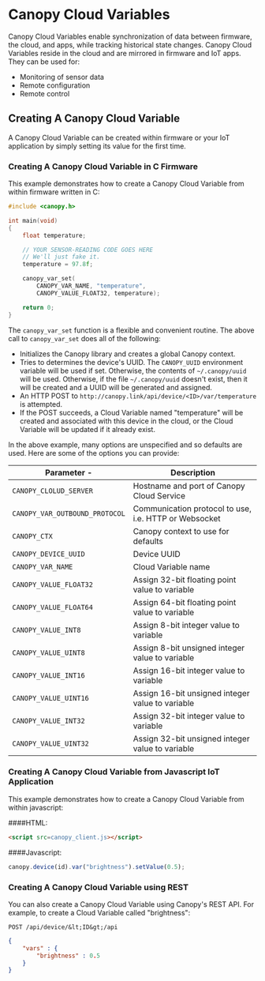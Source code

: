 Canopy Cloud Variables
===============================================================================

Canopy Cloud Variables enable synchronization of data between firmware, the
cloud, and apps, while tracking historical state changes.  Canopy Cloud
Variables reside in the cloud and are mirrored in firmware and IoT apps.
They can be used for:

 - Monitoring of sensor data
 - Remote configuration
 - Remote control


Creating A Canopy Cloud Variable
-------------------------------------------------------------------------------
A Canopy Cloud Variable can be created within firmware or your IoT application
by simply setting its value for the first time.

### Creating A Canopy Cloud Variable in C Firmware

This example demonstrates how to create a Canopy Cloud Variable from within
firmware written in C:

```c
#include <canopy.h>

int main(void)
{
    float temperature;

    // YOUR SENSOR-READING CODE GOES HERE
    // We'll just fake it.
    temperature = 97.8f;

    canopy_var_set(
        CANOPY_VAR_NAME, "temperature", 
        CANOPY_VALUE_FLOAT32, temperature);

    return 0;
}
```

The `canopy_var_set` function is a flexible and convenient routine.  The above
call to `canopy_var_set` does all of the following:

  - Initializes the Canopy library and creates a global Canopy context.
  - Tries to determines the device's UUID.  The `CANOPY_UUID` environment
    variable will be used if set.   Otherwise, the contents of `~/.canopy/uuid`
    will be used.  Otherwise, if the file `~/.canopy/uuid` doesn't exist, then
    it will be created and a UUID will be generated and assigned.
  - An HTTP POST to `http://canopy.link/api/device/<ID>/var/temperature` is
    attempted.
  - If the POST succeeds, a Cloud Variable named "temperature" will be created
    and associated with this device in the cloud, or the Cloud Variable will be
    updated if it already exist.

In the above example, many options are unspecified and so defaults are used.
Here are some of the options you can provide:

| Parameter                    -| Description
|-------------------------------|-----------------------------------------------
| `CANOPY_CLOLUD_SERVER`        | Hostname and port of Canopy Cloud Service
| `CANOPY_VAR_OUTBOUND_PROTOCOL`| Communication protocol to use, i.e. HTTP or Websocket
| `CANOPY_CTX`                  | Canopy context to use for defaults
| `CANOPY_DEVICE_UUID`          | Device UUID
| `CANOPY_VAR_NAME`             | Cloud Variable name
| `CANOPY_VALUE_FLOAT32`        | Assign 32-bit floating point value to variable
| `CANOPY_VALUE_FLOAT64`        | Assign 64-bit floating point value to variable
| `CANOPY_VALUE_INT8`           | Assign 8-bit integer value to variable
| `CANOPY_VALUE_UINT8`          | Assign 8-bit unsigned integer value to variable
| `CANOPY_VALUE_INT16`          | Assign 16-bit integer value to variable
| `CANOPY_VALUE_UINT16`         | Assign 16-bit unsigned integer value to variable
| `CANOPY_VALUE_INT32`          | Assign 32-bit integer value to variable
| `CANOPY_VALUE_UINT32`         | Assign 32-bit unsigned integer value to variable


### Creating A Canopy Cloud Variable from Javascript IoT Application

This example demonstrates how to create a Canopy Cloud Variable from within
javascript:

####HTML:
```html
<script src=canopy_client.js></script>
```

####Javascript:
```javascript
canopy.device(id).var("brightness").setValue(0.5);
```

### Creating A Canopy Cloud Variable using REST

You can also create a Canopy Cloud Variable using Canopy's REST API.  For example, to create a Cloud Variable called "brightness":

`POST /api/device/&lt;ID&gt;/api`

```json
{
    "vars" : {
        "brightness" : 0.5
    }
}
```
